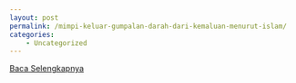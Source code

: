 ```yaml
---
layout: post
permalink: /mimpi-keluar-gumpalan-darah-dari-kemaluan-menurut-islam/
categories:
    - Uncategorized
---
```


[Baca Selengkapnya](/08)